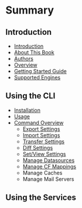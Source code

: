 # Summary

## Introduction

* [Introduction](README.md)
* [About This Book](introduction/about-this-book.md)
* [Authors](introduction/authors.md)
* [Overview](overview.md)
* [Getting Started Guide](getting-started-guide.md)
* [Supported Engines](supported-engines.md)

## Using the CLI

* [Installation](using-the-cli/installation.md)
* [Usage](usage.md)
* [Command Overview](using-the-cli/commands/command-overview.md)
  * [Export Settings](using-the-cli/commands/command-overview/cfconfig-export.md)
  * [Import Settings](using-the-cli/commands/command-overview/import-settings.md)
  * [Transfer Settings](using-the-cli/commands/command-overview/transfer-settings.md)
  * [Diff Settings](using-the-cli/commands/command-overview/diff-settings.md)
  * [Set/View Settings](using-the-cli/commands/command-overview/setview-a-setting.md)
  * [Manage Datasources](using-the-cli/commands/command-overview/manage-datasources.md)
  * [Manage CF Mappings](using-the-cli/commands/command-overview/manage-cf-mappings.md)
  * Manage Caches
  * Manage Mail Servers

## Using the Services

